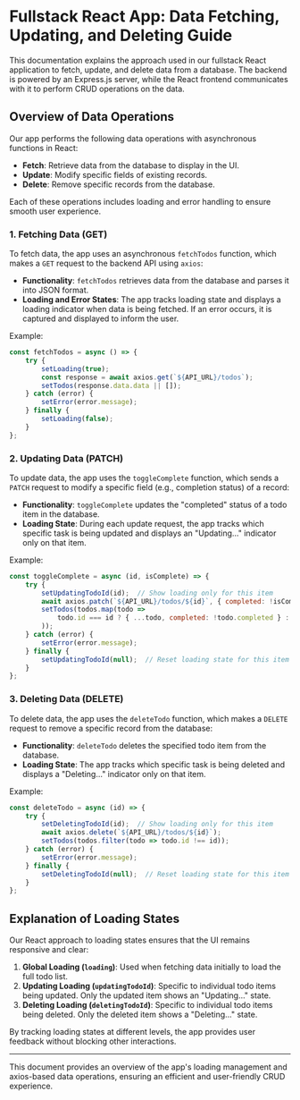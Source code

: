 
# Fullstack React App: Data Fetching, Updating, and Deleting Guide

This documentation explains the approach used in our fullstack React application to fetch, update, and delete data from a database. The backend is powered by an Express.js server, while the React frontend communicates with it to perform CRUD operations on the data.

## Overview of Data Operations

Our app performs the following data operations with asynchronous functions in React:
- **Fetch**: Retrieve data from the database to display in the UI.
- **Update**: Modify specific fields of existing records.
- **Delete**: Remove specific records from the database.

Each of these operations includes loading and error handling to ensure smooth user experience.

### 1. Fetching Data (GET)

To fetch data, the app uses an asynchronous `fetchTodos` function, which makes a `GET` request to the backend API using `axios`:
- **Functionality**: `fetchTodos` retrieves data from the database and parses it into JSON format.
- **Loading and Error States**: The app tracks loading state and displays a loading indicator when data is being fetched. If an error occurs, it is captured and displayed to inform the user.

Example:
```javascript
const fetchTodos = async () => {
    try {
        setLoading(true);
        const response = await axios.get(`${API_URL}/todos`);
        setTodos(response.data.data || []);
    } catch (error) {
        setError(error.message);
    } finally {
        setLoading(false);
    }
};
```

### 2. Updating Data (PATCH)

To update data, the app uses the `toggleComplete` function, which sends a `PATCH` request to modify a specific field (e.g., completion status) of a record:
- **Functionality**: `toggleComplete` updates the "completed" status of a todo item in the database.
- **Loading State**: During each update request, the app tracks which specific task is being updated and displays an "Updating..." indicator only on that item.

Example:
```javascript
const toggleComplete = async (id, isComplete) => {
    try {
        setUpdatingTodoId(id);  // Show loading only for this item
        await axios.patch(`${API_URL}/todos/${id}`, { completed: !isComplete });
        setTodos(todos.map(todo => 
            todo.id === id ? { ...todo, completed: !todo.completed } : todo
        ));
    } catch (error) {
        setError(error.message);
    } finally {
        setUpdatingTodoId(null);  // Reset loading state for this item
    }
};
```

### 3. Deleting Data (DELETE)

To delete data, the app uses the `deleteTodo` function, which makes a `DELETE` request to remove a specific record from the database:
- **Functionality**: `deleteTodo` deletes the specified todo item from the database.
- **Loading State**: The app tracks which specific task is being deleted and displays a "Deleting..." indicator only on that item.

Example:
```javascript
const deleteTodo = async (id) => {
    try {
        setDeletingTodoId(id);  // Show loading only for this item
        await axios.delete(`${API_URL}/todos/${id}`);
        setTodos(todos.filter(todo => todo.id !== id));
    } catch (error) {
        setError(error.message);
    } finally {
        setDeletingTodoId(null);  // Reset loading state for this item
    }
};
```

## Explanation of Loading States

Our React approach to loading states ensures that the UI remains responsive and clear:
1. **Global Loading (`loading`)**: Used when fetching data initially to load the full todo list.
2. **Updating Loading (`updatingTodoId`)**: Specific to individual todo items being updated. Only the updated item shows an "Updating..." state.
3. **Deleting Loading (`deletingTodoId`)**: Specific to individual todo items being deleted. Only the deleted item shows a "Deleting..." state.

By tracking loading states at different levels, the app provides user feedback without blocking other interactions.

---

This document provides an overview of the app's loading management and axios-based data operations, ensuring an efficient and user-friendly CRUD experience.
